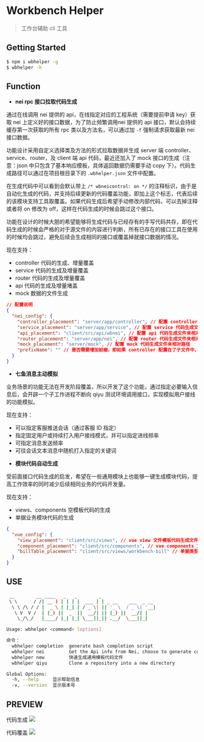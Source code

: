 # Workbench Helper

> 工作台辅助 cli 工具

## Getting Started

```bash
$ npm i wbhelper -g
$ wbhelper -h
```

## Function

- **nei rpc 接口拉取代码生成**

通过在线调用 nei 提供的 api，在线指定对应的工程系统（需要提前申请 key）获取 nei 上定义好的接口数据，为了防止频繁调用nei 提供的 api 接口，默认会持续缓存第一次获取的所有 rpc 类以及方法名，可以通过加 `-f` 强制请求获取最新 nei 接口数据。

功能设计采用自定义选择类及方法的形式拉取数据并生成 server 端 controller、service、router，及 client 端 api 代码，最近还加入了 mock 接口的生成（注意：json 中只包含了基本响应模板，具体返回数据仍需要手动 copy 下）。代码生成路径可以通过在项目根目录下的 `.wbhelper.json` 文件中配置。

在生成代码中可以看到会默认带上 `/* wbneicontrol: on */` 的注释标识，由于是自动化生成的代码，并支持后续更新的代码覆盖功能，即加上这个标志，代表后续的该模块支持工具取覆盖。如果代码生成后希望手动修改内部代码，可以去掉注释或者将 on 修改为 off，这样在代码生成的时候会跳过这个接口。

功能在设计的时候大胆的希望能够将生成代码与已经存有的手写代码共存，即在代码生成的时候会严格的对于源文件的内容进行判断，所有已存在的接口工具在使用的时候均会跳过，避免后续会生成相同的接口或覆盖掉就接口数据的情况。

现在支持：

  * controller 代码的生成、增量覆盖
  * service 代码的生成及增量覆盖
  * router 代码的生成及增量覆盖
  * api 代码的生成及增量堵盖
  * mock 数据的文件生成

```json
// 配置说明
{
  "nei_config": {
    "controller_placement": "server/app/controller", // 配置 controller 代码文件夹生成相对路径
    "service_placement": "server/app/service", // 配置 service 代码生成文件夹相对路径
    "api_placement": "client/src/api/wbnei", // 配置 api 代码生成文件夹相对路径
    "router_placement": "server/app/nei", // 配置 router 代码生成文件夹相对路径
    "mock_placement": "server/mock", // 配置 mock 代码生成文件夹相对路径
    "prefixName": "" // 是否需要增加前缀，即如果 controller 配置在了子文件中，则调用接口时候需要增加的前缀
  }
}
```

- **七鱼消息主动模拟**

业务场景的功能无法在开发阶段覆盖，所以开发了这个功能，通过指定必要输入信息后，会开辟一个子工作进程不断向 qiyu 测试环境调用接口，实现模拟用户接线的功能模拟。

现在支持：

  * 可以指定客服推送会话（通过客服 ID 指定）
  * 指定固定用户或持续打入用户接线模式，并可以指定进线频率
  * 可指定消息发送频率
  * 可往会话文本消息中随机打入指定的关键词

- **模块代码自动生成**

受前面接口代码生成的启发，希望在一些通用模块上也能够一键生成模块代码，提高工作效率的同时减少后续相同业务的代码开发量。

现在支持：

  * views、components 空模板代码的生成
  * 单据业务模块代码的生成

```json
{
  "vue_config": {
    "view_placement": "client/src/views", // vue view 文件模板代码生成文件夹相对路径
    "component_placement": "client/src/components", // vue components 文件模板代码生成文件夹相对路径
    "billTable_placement": "client/src/views/workbench-bill" // 单据类型模块代码生成相对路径
  }
}
```
## USE

```bash
 __        __ ____   _   _        _
 \ \      / /| __ ) | | | |  ___ | | _ __    ___  _ __
  \ \ /\ / / |  _ \ | |_| | / _ \| || '_ \  / _ \| '__|
   \ V  V /  | |_) ||  _  ||  __/| || |_) ||  __/| |
    \_/\_/   |____/ |_| |_| \___||_|| .__/  \___||_|

Usage: wbhelper <command> [options]

命令：
  wbhelper completion  generate bash completion script
  wbhelper nei         Get the Api info from Nei, choose to generate common code.
  wbhelper new         快速生成通用模板代码文件
  wbhelper qiyu        Clone a repository into a new directory

Global Options:
  -h, --help     显示帮助信息                                                                                     [布尔]
  -v, --version  显示版本号                                                                                       [布尔]
```

## PREVIEW

代码生成
![](https://haitao.nos.netease.com/ebb2242a-bbf5-4c32-8b60-88f97ea5d479_1198_776.gif)


代码覆盖
![](https://haitao.nos.netease.com/7a4bbc28-f4f1-4292-8064-f3066b39bd22_600_378.gif)